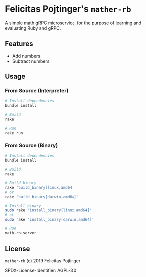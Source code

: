 # Felicitas Pojtinger's `mather-rb`

A simple math gRPC microservice, for the purpose of learning and evaluating Ruby and gRPC.

## Features

- Add numbers
- Subtract numbers

## Usage

### From Source (Interpreter)

```bash
# Install dependencies
bundle install

# Build
rake

# Run
rake run
```

### From Source (Binary)

```bash
# Install dependencies
bundle install

# Build
rake

# Build binary
rake 'build_binary[linux,amd64]'
# or
rake 'build_binary[darwin,amd64]'

# Install binary
sudo rake 'install_binary[linux,amd64]'
# or
sudo rake 'install_binary[darwin,amd64]'

# Run
math-rb-server
```

## License

`mather-rb` (c) 2019 Felicitas Pojtinger

SPDX-License-Identifier: AGPL-3.0
